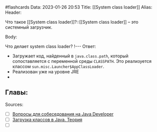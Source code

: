 #flashcards
Data: 2023-01-26 20:53
Title: [[System class loader]]
Alias:
Header:

Что такое [[System class loader]]?::[[System class loader]] – это системный загрузчик.
<!--SR:!2023-11-03,10,690-->



Body:

Что делает system class loader?
!---
Ответ:
- Загружает код, найденный в `java.class.path`, который сопоставляется с переменной среды `CLASSPATH`. Это реализуется классом `sun.misc.Launcher$AppClassLoader`.
- Реализован уже на уровне JRE
- 
<!--SR:!2023-11-03,10,510-->




Главы:
-


Sources:
- [ ] [Вопросы для собеседования на Java Developer](https://github.com/enhorse/java-interview/blob/master/README.md#%D0%9E%D0%9E%D0%9F)
- [ ] [Загрузка классов в Java. Теория](https://habr.com/ru/post/103830/)
- [ ] []()

